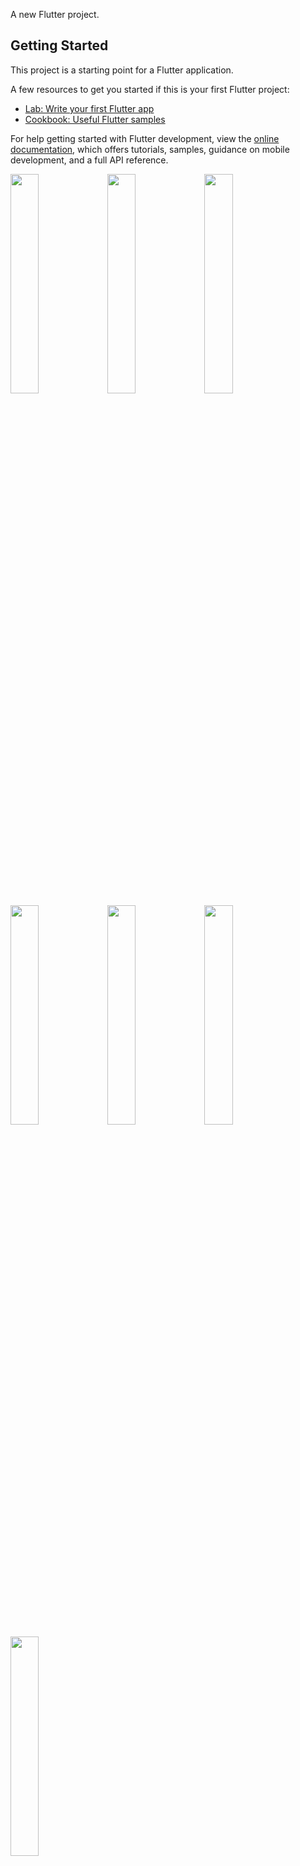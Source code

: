 A new Flutter project.

## Getting Started

This project is a starting point for a Flutter application.

A few resources to get you started if this is your first Flutter project:

- [Lab: Write your first Flutter app](https://docs.flutter.dev/get-started/codelab)
- [Cookbook: Useful Flutter samples](https://docs.flutter.dev/cookbook)

For help getting started with Flutter development, view the
[online documentation](https://docs.flutter.dev/), which offers tutorials,
samples, guidance on mobile development, and a full API reference.

<p>
<img src = "https://github.com/arpitaflutter/flutter_firebase/assets/116253518/76dd5234-cb7b-4f80-845f-a8933956c1c9" height = "30%" width = "30%">
<img src = "https://github.com/arpitaflutter/flutter_firebase/assets/116253518/0bf5af8f-6de1-4967-8d70-1c36f13d6e8d" height = "30%" width = "30%">  
<img src = "https://github.com/arpitaflutter/flutter_firebase/assets/116253518/0bf5af8f-6de1-4967-8d70-1c36f13d6e8d" height = "30%" width = "30%">  
<img src = "https://github.com/arpitaflutter/flutter_firebase/assets/116253518/77dc34cf-45c2-4667-bbaa-6e29e7ff7e3b" height = "30%" width = "30%"> 
<img src = "https://github.com/arpitaflutter/flutter_firebase/assets/116253518/f69b3138-6919-4095-8aba-e29a5bfd1c26" height = "30%" width = "30%"> 
<img src = "https://github.com/arpitaflutter/flutter_firebase/assets/116253518/f8f23d09-263e-4b4c-aad2-139af6810ff9" height = "30%" width = "30%">  
<img src = "https://github.com/arpitaflutter/flutter_firebase/assets/116253518/b2c13a98-4927-4425-8ad4-741096c24926" height = "30%" width = "30%">    
</p>
